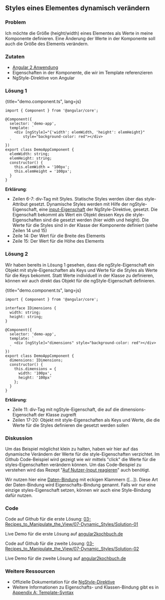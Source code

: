 ## Styles eines Elementes dynamisch verändern

### Problem

Ich möchte die Größe (height/width) eines Elementes als Werte in meine Komponente definieren. Eine Änderung der Werte in der Komponente soll auch die Größe des Elements verändern.

### Zutaten
* [Angular 2 Anwendung](#c02-angular-app)
* Eigenschaften in der Komponente, die wir im Template referenzieren
* NgStyle-Direktive von Angular

### Lösung 1

{title="demo.component.ts", lang=js}
```
import { Component } from '@angular/core';

@Component({
  selector: 'demo-app',
  template: `
    <div [ngStyle]="{'width': elemWidth, 'height': elemHeight}"
        style="background-color: red"></div>
  `
})
export class DemoAppComponent {
  elemWidth: string;
  elemHeight: string;
  constructor() {
    this.elemWidth = '100px';
    this.elemHeight = '100px';
  }
}
```

__Erklärung__:

* Zeilen 6-7: div-Tag mit Styles. Statische Styles werden über das style-Attribut gesetzt. Dynamische Styles werden mit Hilfe der ngStyle-Eigenschaft, eine [input-Eigenschaft](#gl-input-property) der NgStyle-Direktive, gesetzt. Die Eigenschaft bekommt als Wert ein Objekt dessen Keys die style-Eigenschaften sind die gesetzt werden (hier width und height). Die Werte für die Styles sind in der Klasse der Komponente definiert (siehe Zeilen 14 und 15)
* Zeile 14: Der Wert für die Breite des Elements
* Zeile 15: Der Wert für die Höhe des Elements

### Lösung 2

Wir haben bereits in Lösung 1 gesehen, dass die ngStyle-Eigenschaft ein Objekt mit style-Eigenschaften als Keys und Werte für die Styles als Werte für die Keys bekommt.
Statt Werte individuell in der Klasse zu definieren, können wir auch direkt das Objekt für die ngStyle-Eigenschaft definieren.

{title="demo.component.ts", lang=js}
```
import { Component } from '@angular/core';

interface IDimensions {
  width: string;
  height: string;
}

@Component({
  selector: 'demo-app',
  template: `
    <div [ngStyle]="dimensions" style="background-color: red"></div>
  `
})
export class DemoAppComponent {
  dimensions: IDimensions;
  constructor() {
    this.dimensions = {
      width: '100px',
      height: '100px'
    };
  }
}
```

__Erklärung__:

* Zeile 11: div-Tag mit ngStyle-Eigenschaft, die auf die dimensions-Eigenschaft der Klasse zugreift
* Zeilen 17-20: Objekt mit style-Eigenschaften als Keys und Werte, die die Werte für die Styles definieren die gesetzt werden sollen

### Diskussion

Um das Beispiel möglichst klein zu halten, haben wir hier auf das dynamische Verändern der Werte für die style-Eigenschaften verzichtet.
Im Github Code-Beispiel wird gezeigt wie wir mittels "click" die Werte für die styles-Eigenschaften verändern können.
Um das Code-Beispiel zu verstehen wird das Rezept "[Auf Nutzer-Input reagieren](#c03-user-input)" auch benötigt.

Wir nutzen hier eine [Daten-Bindung](#gl-data-binding) mit eckigen Klammern ([...]).
Diese Art der Daten-Bindung wird Eigenschafts-Bindung genannt.
Falls wir nur eine einzige styles-Eigenschaft setzen, können wir auch eine Style-Bindung dafür nutzen.

### Code

Code auf Github für die erste Lösung: [03-Recipes\_to\_Manipulate\_the\_View/07-Dynamic\_Styles/Solution-01](https://github.com/jsperts/angular2_kochbuch_code/tree/master/03-Recipes_to_Manipulate_the_View/07-Dynamic_Styles/Solution-01)

Live Demo für die erste Lösung auf [angular2kochbuch.de](http://angular2kochbuch.de/examples/code/03-Recipes_to_Manipulate_the_View/07-Dynamic_Styles/Solution-01/index.html)

Code auf Github für die zweite Lösung: [03-Recipes\_to\_Manipulate\_the\_View/07-Dynamic\_Styles/Solution-02](https://github.com/jsperts/angular2_kochbuch_code/tree/master/03-Recipes_to_Manipulate_the_View/07-Dynamic_Styles/Solution-02)

Live Demo für die zweite Lösung auf [angular2kochbuch.de](http://angular2kochbuch.de/examples/code/03-Recipes_to_Manipulate_the_View/07-Dynamic_Styles/Solution-02/index.html)

### Weitere Ressourcen

* Offizielle Dokumentation für die [NgStyle-Direktive](https://angular.io/docs/ts/latest/api/common/NgStyle-directive.html)
* Weitere Informationen zu Eigenschafts- und Klassen-Bindung gibt es in [Appendix A: Template-Syntax](#appendix-a)

